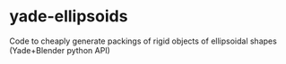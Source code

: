 # yade-ellipsoids
Code to cheaply generate packings of rigid objects of ellipsoidal shapes (Yade+Blender python API)
